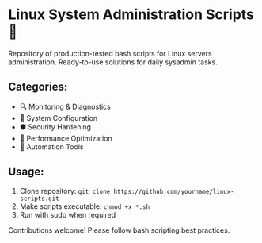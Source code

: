 # Linux System Administration Scripts 🐧

Repository of production-tested bash scripts for Linux servers administration. 
Ready-to-use solutions for daily sysadmin tasks.

## Categories:
- 🔍 Monitoring & Diagnostics
- 🔧 System Configuration
- 🛡️ Security Hardening
- 🚀 Performance Optimization
- 🤖 Automation Tools

## Usage:
1. Clone repository: `git clone https://github.com/yourname/linux-scripts.git`
2. Make scripts executable: `chmod +x *.sh`
3. Run with sudo when required

Contributions welcome! Please follow bash scripting best practices.
